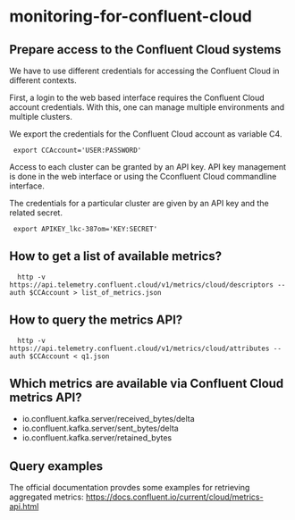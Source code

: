 # monitoring-for-confluent-cloud

## Prepare access to the Confluent Cloud systems
We have to use different credentials for accessing the Confluent Cloud in different contexts.

First, a login to the web based interface requires the Confluent Cloud account credentials.
With this, one can manage multiple environments and multiple clusters.

We export the credentials for the Confluent Cloud account as variable C4.
```
 export CCAccount='USER:PASSWORD'
```

Access to each cluster can be granted by an API key. 
API key management is done in the web interface or using the Cconfluent Cloud commandline interface.

The credentials for a particular cluster are given by an API key and the related secret.
```
 export APIKEY_lkc-387om='KEY:SECRET'
```

## How to get a list of available metrics?
```
  http -v https://api.telemetry.confluent.cloud/v1/metrics/cloud/descriptors --auth $CCAccount > list_of_metrics.json
```

## How to query the metrics API?
```
  http -v https://api.telemetry.confluent.cloud/v1/metrics/cloud/attributes --auth $CCAccount < q1.json
```

## Which metrics are available via Confluent Cloud metrics API?

- io.confluent.kafka.server/received_bytes/delta
- io.confluent.kafka.server/sent_bytes/delta
- io.confluent.kafka.server/retained_bytes

## Query examples

The official documentation provdes some examples for retrieving aggregated metrics: https://docs.confluent.io/current/cloud/metrics-api.html



